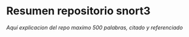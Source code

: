 # Resumen repositorio snort3

*Aquí explicacion del repo maximo 500 palabras, citado y referenciado*